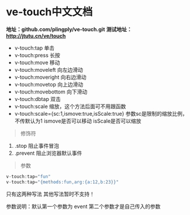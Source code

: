 

# ve-touch中文文档

**地址：github.com/plingply/ve-touch.git**
**测试地址：http://jtutu.cn/ve/touch**

* v-touch:tap 单击
* v-touch:press 长按
* v-touch:move 移动
* v-touch:moveleft 向左边滑动
* v-touch:moveright 向右边滑动
* v-touch:movetop 向上边滑动
* v-touch:movebottom 向下滑动
* v-touch:dbtap 双击
* v-touch:scale 缩放，这个方法后面可不用跟函数
* v-touch:scale={sc:1,ismove:true,isScale:true} 参数sc是限制的缩放比例，不传默认为1 ismove是否可以移动 isScale是否可以缩放

> 修饰符
  1. .stop 阻止事件冒泡
  2. .prevent 阻止浏览器默认事件

>参数
```javascript
v-touch:tap="fun"
v-touch:tap="{methods:fun,arg:{a:12,b:23}}"
```
只有这两种写法 其他写法暂时不支持！

参数说明：默认第一个参数为 event 第二个参数才是自己传入的参数